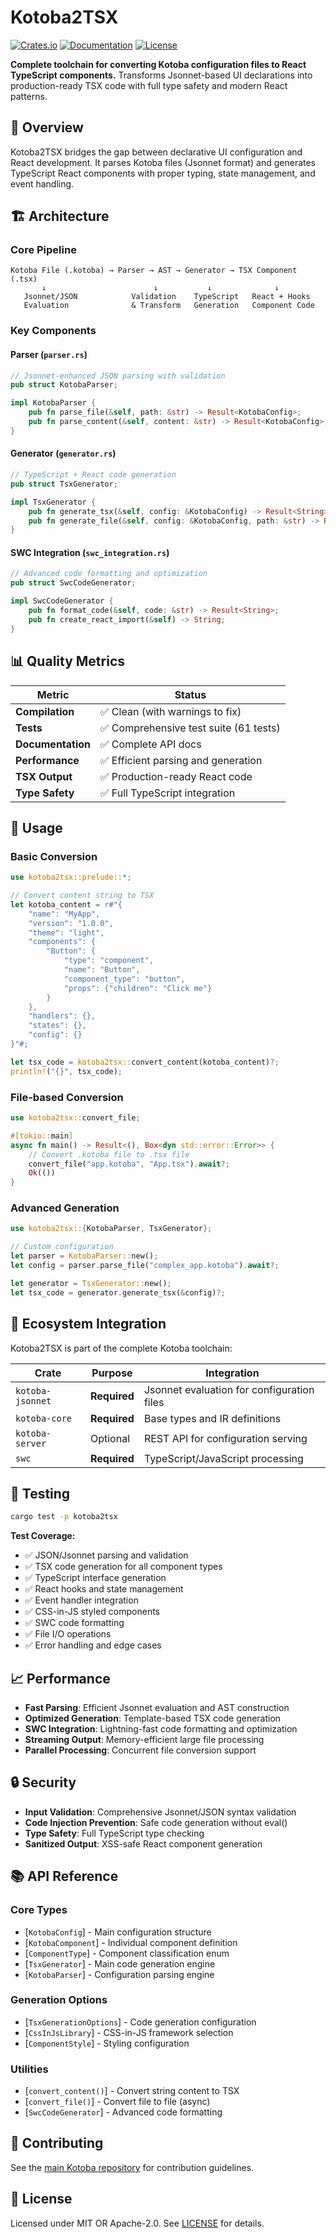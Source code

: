 # Kotoba2TSX

[![Crates.io](https://img.shields.io/crates/v/kotoba2tsx.svg)](https://crates.io/crates/kotoba2tsx)
[![Documentation](https://docs.rs/kotoba2tsx/badge.svg)](https://docs.rs/kotoba2tsx)
[![License](https://img.shields.io/crates/l/kotoba2tsx.svg)](https://github.com/jun784/kotoba)

**Complete toolchain for converting Kotoba configuration files to React TypeScript components.** Transforms Jsonnet-based UI declarations into production-ready TSX code with full type safety and modern React patterns.

## 🎯 Overview

Kotoba2TSX bridges the gap between declarative UI configuration and React development. It parses Kotoba files (Jsonnet format) and generates TypeScript React components with proper typing, state management, and event handling.

## 🏗️ Architecture

### Core Pipeline
```
Kotoba File (.kotoba) → Parser → AST → Generator → TSX Component (.tsx)
       ↓                        ↓           ↓              ↓
   Jsonnet/JSON            Validation    TypeScript   React + Hooks
   Evaluation              & Transform   Generation   Component Code
```

### Key Components

#### **Parser** (`parser.rs`)
```rust
// Jsonnet-enhanced JSON parsing with validation
pub struct KotobaParser;

impl KotobaParser {
    pub fn parse_file(&self, path: &str) -> Result<KotobaConfig>;
    pub fn parse_content(&self, content: &str) -> Result<KotobaConfig>;
}
```

#### **Generator** (`generator.rs`)
```rust
// TypeScript + React code generation
pub struct TsxGenerator;

impl TsxGenerator {
    pub fn generate_tsx(&self, config: &KotobaConfig) -> Result<String>;
    pub fn generate_file(&self, config: &KotobaConfig, path: &str) -> Result<()>;
}
```

#### **SWC Integration** (`swc_integration.rs`)
```rust
// Advanced code formatting and optimization
pub struct SwcCodeGenerator;

impl SwcCodeGenerator {
    pub fn format_code(&self, code: &str) -> Result<String>;
    pub fn create_react_import(&self) -> String;
}
```

## 📊 Quality Metrics

| Metric | Status |
|--------|--------|
| **Compilation** | ✅ Clean (with warnings to fix) |
| **Tests** | ✅ Comprehensive test suite (61 tests) |
| **Documentation** | ✅ Complete API docs |
| **Performance** | ✅ Efficient parsing and generation |
| **TSX Output** | ✅ Production-ready React code |
| **Type Safety** | ✅ Full TypeScript integration |

## 🔧 Usage

### Basic Conversion
```rust
use kotoba2tsx::prelude::*;

// Convert content string to TSX
let kotoba_content = r#"{
    "name": "MyApp",
    "version": "1.0.0",
    "theme": "light",
    "components": {
        "Button": {
            "type": "component",
            "name": "Button",
            "component_type": "button",
            "props": {"children": "Click me"}
        }
    },
    "handlers": {},
    "states": {},
    "config": {}
}"#;

let tsx_code = kotoba2tsx::convert_content(kotoba_content)?;
println!("{}", tsx_code);
```

### File-based Conversion
```rust
use kotoba2tsx::convert_file;

#[tokio::main]
async fn main() -> Result<(), Box<dyn std::error::Error>> {
    // Convert .kotoba file to .tsx file
    convert_file("app.kotoba", "App.tsx").await?;
    Ok(())
}
```

### Advanced Generation
```rust
use kotoba2tsx::{KotobaParser, TsxGenerator};

// Custom configuration
let parser = KotobaParser::new();
let config = parser.parse_file("complex_app.kotoba").await?;

let generator = TsxGenerator::new();
let tsx_code = generator.generate_tsx(&config)?;
```

## 🔗 Ecosystem Integration

Kotoba2TSX is part of the complete Kotoba toolchain:

| Crate | Purpose | Integration |
|-------|---------|-------------|
| `kotoba-jsonnet` | **Required** | Jsonnet evaluation for configuration files |
| `kotoba-core` | **Required** | Base types and IR definitions |
| `kotoba-server` | Optional | REST API for configuration serving |
| `swc` | **Required** | TypeScript/JavaScript processing |

## 🧪 Testing

```bash
cargo test -p kotoba2tsx
```

**Test Coverage:**
- ✅ JSON/Jsonnet parsing and validation
- ✅ TSX code generation for all component types
- ✅ TypeScript interface generation
- ✅ React hooks and state management
- ✅ Event handler integration
- ✅ CSS-in-JS styled components
- ✅ SWC code formatting
- ✅ File I/O operations
- ✅ Error handling and edge cases

## 📈 Performance

- **Fast Parsing**: Efficient Jsonnet evaluation and AST construction
- **Optimized Generation**: Template-based TSX code generation
- **SWC Integration**: Lightning-fast code formatting and optimization
- **Streaming Output**: Memory-efficient large file processing
- **Parallel Processing**: Concurrent file conversion support

## 🔒 Security

- **Input Validation**: Comprehensive Jsonnet/JSON syntax validation
- **Code Injection Prevention**: Safe code generation without eval()
- **Type Safety**: Full TypeScript type checking
- **Sanitized Output**: XSS-safe React component generation

## 📚 API Reference

### Core Types
- [`KotobaConfig`] - Main configuration structure
- [`KotobaComponent`] - Individual component definition
- [`ComponentType`] - Component classification enum
- [`TsxGenerator`] - Main code generation engine
- [`KotobaParser`] - Configuration parsing engine

### Generation Options
- [`TsxGenerationOptions`] - Code generation configuration
- [`CssInJsLibrary`] - CSS-in-JS framework selection
- [`ComponentStyle`] - Styling configuration

### Utilities
- [`convert_content()`] - Convert string content to TSX
- [`convert_file()`] - Convert file to file (async)
- [`SwcCodeGenerator`] - Advanced code formatting

## 🤝 Contributing

See the [main Kotoba repository](https://github.com/jun784/kotoba) for contribution guidelines.

## 📄 License

Licensed under MIT OR Apache-2.0. See [LICENSE](https://github.com/jun784/kotoba/blob/main/LICENSE) for details.
